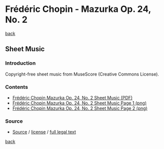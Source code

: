 Frédéric Chopin - Mazurka Op. 24, No. 2
=======================================

[back](../README.md)

Sheet Music
-----------

### Introduction

Copyright-free sheet music from MuseScore (Creative Commons License).  

### Contents

- [Frédéric Chopin Mazurka Op. 24, No. 2 Sheet Music (PDF)](chopin-mazurka-op-24-no-2-sheet-music.pdf)
- [Frédéric Chopin Mazurka Op. 24, No. 2 Sheet Music Page 1 (png)](chopin-mazurka-op-24-no-2-sheet-music-scanned-page-1.png)
- [Frédéric Chopin Mazurka Op. 24, No. 2 Sheet Music Page 2 (png)](chopin-mazurka-op-24-no-2-sheet-music-scanned-page-2.png)

### Source

- <a target="_blank" rel="noopener noreferrer" href="https://musescore.com/partalopoulos_dimitrios/mazurka-opus-24-no-2-fr-d-ric-chopin">Source</a> / <a target="_blank" rel="noopener noreferrer" href="https://creativecommons.org/publicdomain/zero/1.0/">license</a> / <a target="_blank" rel="noopener noreferrer" href="https://creativecommons.org/publicdomain/zero/1.0/legalcode">full legal text</a>

[back](../README.md)
